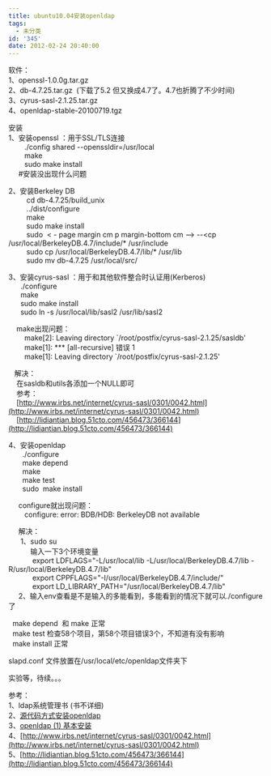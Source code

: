 ```yaml
---
title: ubuntu10.04安装openldap
tags:
  - 未分类
id: '345'
date: 2012-02-24 20:40:00
---
```


软件：  
1、openssl-1.0.0g.tar.gz  
2、db-4.7.25.tar.gz  (下载了5.2 但又换成4.7了。4.7也折腾了不少时间)  
3、cyrus-sasl-2.1.25.tar.gz  
4、openldap-stable-20100719.tgz  
  
  
安装  
1、安装openssl ：用于SSL/TLS连接  
        ./config shared --openssldir=/usr/local  
        make  
        sudo make install  
     #安装没出现什么问题  
  
2、安装Berkeley DB  
         cd db-4.7.25/build\_unix  
         ../dist/configure  
         make  
         sudo make install  
         sudo  < - page margin cm p margin-bottom cm --> --&lt;cp /usr/local/BerkeleyDB.4.7/include/\* /usr/include  
         sudo cp /usr/local/BerkeleyDB.4.7/lib/\* /usr/lib  
         sudo mv db-4.7.25 /usr/local/src/  
  
3、安装cyrus-sasl ：用于和其他软件整合时认证用(Kerberos)  
      ./configure  
      make  
      sudo make install  
      sudo ln -s /usr/local/lib/sasl2 /usr/lib/sasl2  
  
    make出现问题：  
        make\[2\]: Leaving directory \`/root/postfix/cyrus-sasl-2.1.25/sasldb'  
        make\[1\]: \*\*\* \[all-recursive\] 错误 1  
        make\[1\]: Leaving directory \`/root/postfix/cyrus-sasl-2.1.25'  
  
   解决：  
    在sasldb和utils各添加一个NULL即可  
    参考：  
    [http://www.irbs.net/internet/cyrus-sasl/0301/0042.html](http://www.irbs.net/internet/cyrus-sasl/0301/0042.html)  
    [http://lidiantian.blog.51cto.com/456473/366144](http://lidiantian.blog.51cto.com/456473/366144)  
  
  
4、安装openldap  
       ./configure  
       make depend  
       make  
       make test  
       sudo  make install  
  
     configure就出现问题：  
        configure: error: BDB/HDB: BerkeleyDB not available  
  
     解决：  
      1、sudo su  
           输入一下3个环境变量  
            export LDFLAGS="-L/usr/local/lib -L/usr/local/BerkeleyDB.4.7/lib -R/usr/local/BerkeleyDB.4.7/lib"  
            export CPPFLAGS="-I/usr/local/BerkeleyDB.4.7/include/"  
            export LD\_LIBRARY\_PATH="/usr/local/BerkeleyDB.4.7/lib"  
     2、输入env查看是不是输入的多能看到，多能看到的情况下就可以./configure了  
  
  make depend  和 make 正常  
  make test 检查58个项目，第58个项目错误3个，不知道有没有影响  
  make install 正常  
  
slapd.conf 文件放置在/usr/local/etc/openldap文件夹下  
  
  
实验等，待续。。。  
  
  
参考：  
1、ldap系统管理书 (书不详细)  
2、[源代码方式安装openldap](http://www.linuxso.com/sql/18619.html)  
3、[openldap (1) 基本安装](http://blog.chinaunix.net/space.php?uid=24799710&do=blog&id=3014278)  
4、[http://www.irbs.net/internet/cyrus-sasl/0301/0042.html](http://www.irbs.net/internet/cyrus-sasl/0301/0042.html)  
5、[http://lidiantian.blog.51cto.com/456473/366144](http://lidiantian.blog.51cto.com/456473/366144)